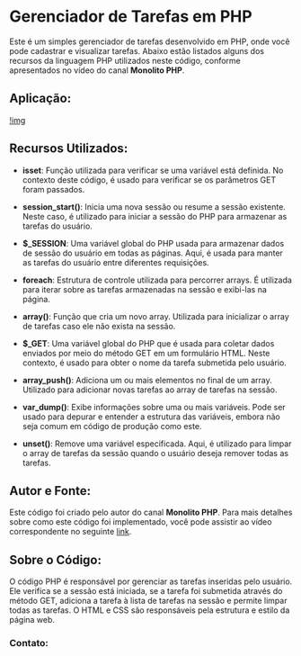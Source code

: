 # Gerenciador de Tarefas em PHP

Este é um simples gerenciador de tarefas desenvolvido em PHP, onde você pode cadastrar e visualizar tarefas. Abaixo estão listados alguns dos recursos da linguagem PHP utilizados neste código, conforme apresentados no vídeo do canal **Monolito PHP**.

## Aplicação:
[!img](img/gif.gif)

## Recursos Utilizados:

- **isset**: Função utilizada para verificar se uma variável está definida. No contexto deste código, é usado para verificar se os parâmetros GET foram passados.

- **session_start()**: Inicia uma nova sessão ou resume a sessão existente. Neste caso, é utilizado para iniciar a sessão do PHP para armazenar as tarefas do usuário.

- **$_SESSION**: Uma variável global do PHP usada para armazenar dados de sessão do usuário em todas as páginas. Aqui, é usada para manter as tarefas do usuário entre diferentes requisições.

- **foreach**: Estrutura de controle utilizada para percorrer arrays. É utilizada para iterar sobre as tarefas armazenadas na sessão e exibi-las na página.

- **array()**: Função que cria um novo array. Utilizada para inicializar o array de tarefas caso ele não exista na sessão.

- **$_GET**: Uma variável global do PHP que é usada para coletar dados enviados por meio do método GET em um formulário HTML. Neste contexto, é usado para obter o nome da tarefa submetida pelo usuário.

- **array_push()**: Adiciona um ou mais elementos no final de um array. Utilizado para adicionar novas tarefas ao array de tarefas na sessão.

- **var_dump()**: Exibe informações sobre uma ou mais variáveis. Pode ser usado para depurar e entender a estrutura das variáveis, embora não seja comum em código de produção como este.

- **unset()**: Remove uma variável especificada. Aqui, é utilizado para limpar o array de tarefas da sessão quando o usuário deseja remover todas as tarefas.

## Autor e Fonte:

Este código foi criado pelo autor do canal **Monolito PHP**. Para mais detalhes sobre como este código foi implementado, você pode assistir ao vídeo correspondente no seguinte [link](https://www.youtube.com/watch?v=dJ49I-QYYUk&ab_channel=MonolitoPHP).

## Sobre o Código:

O código PHP é responsável por gerenciar as tarefas inseridas pelo usuário. Ele verifica se a sessão está iniciada, se a tarefa foi submetida através do método GET, adiciona a tarefa à lista de tarefas na sessão e permite limpar todas as tarefas. O HTML e CSS são responsáveis pela estrutura e estilo da página web.

### Contato:

